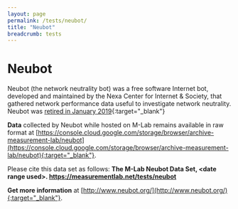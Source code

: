 ```yaml
---
layout: page
permalink: /tests/neubot/
title: "Neubot"
breadcrumb: tests
---
```


# Neubot

Neubot (the network neutrality bot) was a free software Internet bot, developed and maintained by the Nexa Center for Internet & Society, that gathered network performance data useful to investigate network neutrality. Neubot was [retired in January 2019](http://www.neubot.org/2019/01/retiring-neubot-client.html){:target="_blank"}

**Data** collected by Neubot while hosted on M-Lab remains available in raw format at [https://console.cloud.google.com/storage/browser/archive-measurement-lab/neubot](https://console.cloud.google.com/storage/browser/archive-measurement-lab/neubot){:target="_blank"}.

Please cite this data set as follows: **The M-Lab Neubot Data Set, &lt;date range used&gt;. https://measurementlab.net/tests/neubot**

**Get more information** at [http://www.neubot.org/](http://www.neubot.org/){:target="_blank"}.